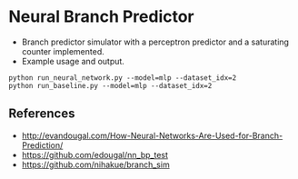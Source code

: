 # Neural Branch Predictor

* Branch predictor simulator with a perceptron predictor and a saturating counter implemented.
* Example usage and output.

```
python run_neural_network.py --model=mlp --dataset_idx=2
python run_baseline.py --model=mlp --dataset_idx=2
```

## References

* http://evandougal.com/How-Neural-Networks-Are-Used-for-Branch-Prediction/
* https://github.com/edougal/nn_bp_test
* https://github.com/nihakue/branch_sim
